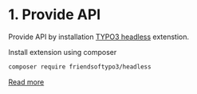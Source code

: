 # 1. Provide API

Provide API by installation [TYPO3 headless](https://github.com/TYPO3-Initiatives/headless) extenstion.


Install extension using composer

```bash
composer require friendsoftypo3/headless
```

[Read more](https://github.com/TYPO3-Initiatives/headless)
